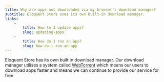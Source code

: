 ```yaml
---
title: Why are apps not downloaded via my browser's download manager?
subtitle: Eloquent Store uses its own built-in download manager.
links:
    -
        title: How to I update apps?
        slug: updating-apps
    -
        title: How do I run an app?
        slug: how-do-i-run-an-app
---
```


Eloquent Store has its own built in download manager. Our download manager utilises a system called [WebTorrent](https://webtorrent.io/) which means our users to download apps faster and means we can continue to provide our service for free.
